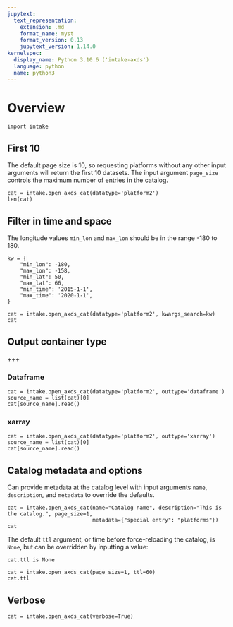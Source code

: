 ```yaml
---
jupytext:
  text_representation:
    extension: .md
    format_name: myst
    format_version: 0.13
    jupytext_version: 1.14.0
kernelspec:
  display_name: Python 3.10.6 ('intake-axds')
  language: python
  name: python3
---
```


# Overview

```{code-cell} ipython3
import intake
```

## First 10

The default page size is 10, so requesting platforms without any other input arguments will return the first 10 datasets. The input argument `page_size` controls the maximum number of entries in the catalog.

```{code-cell} ipython3
cat = intake.open_axds_cat(datatype='platform2')
len(cat)
```

## Filter in time and space

The longitude values `min_lon` and `max_lon` should be in the range -180 to 180.

```{code-cell} ipython3
kw = {
    "min_lon": -180,
    "max_lon": -158,
    "min_lat": 50,
    "max_lat": 66,
    "min_time": '2015-1-1',
    "max_time": '2020-1-1',
}

cat = intake.open_axds_cat(datatype='platform2', kwargs_search=kw)
cat
```

## Output container type

+++

### Dataframe

```{code-cell} ipython3
cat = intake.open_axds_cat(datatype='platform2', outtype='dataframe')
source_name = list(cat)[0]
cat[source_name].read()
```

### xarray

```{code-cell} ipython3
cat = intake.open_axds_cat(datatype='platform2', outtype='xarray')
source_name = list(cat)[0]
cat[source_name].read()
```

## Catalog metadata and options

Can provide metadata at the catalog level with input arguments `name`, `description`, and `metadata` to override the defaults.

```{code-cell} ipython3
cat = intake.open_axds_cat(name="Catalog name", description="This is the catalog.", page_size=1,
                           metadata={"special entry": "platforms"})
cat
```

The default `ttl` argument, or time before force-reloading the catalog, is `None`, but can be overridden by inputting a value:

```{code-cell} ipython3
cat.ttl is None
```

```{code-cell} ipython3
cat = intake.open_axds_cat(page_size=1, ttl=60)
cat.ttl
```

## Verbose

```{code-cell} ipython3
cat = intake.open_axds_cat(verbose=True)
```

```{code-cell} ipython3

```
